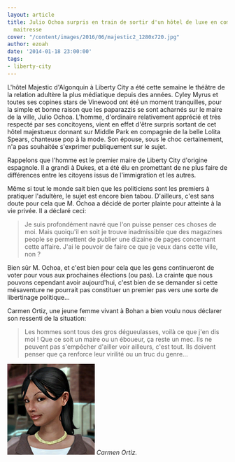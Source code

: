 ```yaml
---
layout: article
title: Julio Ochoa surpris en train de sortir d'un hôtel de luxe en compagnie d'une
  maitresse
cover: "/content/images/2016/06/majestic2_1280x720.jpg"
author: ezoah
date: '2014-01-18 23:00:00'
tags:
- liberty-city
---
```


L'hôtel Majestic d'Algonquin à Liberty City a été cette semaine le théâtre de la relation adultère la plus médiatique depuis des années. Cyley Myrus et toutes ses copines stars de Vinewood ont été un moment tranquilles, pour la simple et bonne raison que les paparazzis se sont acharnés sur le maire de la ville, Julio Ochoa. L'homme, d'ordinaire relativement apprécié et très respecté par ses concitoyens, vient en effet d'être surpris sortant de cet hôtel majestueux donnant sur Middle Park en compagnie de la belle Lolita Spears, chanteuse pop à la mode. Son épouse, sous le choc certainement, n'a pas souhaitée s'exprimer publiquement sur le sujet.

Rappelons que l'homme est le premier maire de Liberty City d'origine espagnole. Il a grandi à Dukes, et a été élu en promettant de ne plus faire de différences entre les citoyens issus de l'immigration et les autres.

Même si tout le monde sait bien que les politiciens sont les premiers à pratiquer l'adultère, le sujet est encore bien tabou. D'ailleurs, c'est sans doute pour cela que M. Ochoa a décidé de porter plainte pour atteinte à la vie privée. Il a déclaré ceci:

> Je suis profondément navré que l'on puisse penser ces choses de moi. Mais quoiqu'il en soit je trouve inadmissible que des magazines people se permettent de publier une dizaine de pages concernant cette affaire. J'ai le pouvoir de faire ce que je veux dans cette ville, non ?

Bien sûr M. Ochoa, et c'est bien pour cela que les gens continueront de voter pour vous aux prochaines élections (ou pas). La crainte que nous pouvons cependant avoir aujourd'hui, c'est bien de se demander si cette mésaventure ne pourrait pas constituer un premier pas vers une sorte de libertinage politique...

Carmen Ortiz, une jeune femme vivant à Bohan a bien voulu nous déclarer son ressenti de la situation:

> Les hommes sont tous des gros dégueulasses, voilà ce que j'en dis moi ! Que ce soit un maire ou un éboueur, ça reste un mec. Ils ne peuvent pas s'empêcher d'ailler voir ailleurs, c'est tout. Ils doivent penser que ça renforce leur virilité ou un truc du genre...

![Carmen Ortiz.](/content/images/2016/06/Carmen_Ortiz_GTA_IV_%28Internet%29.png)
_Carmen Ortiz._